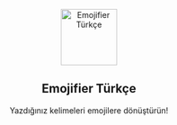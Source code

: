<p align="center">
 <img width="100px" src="https://res.cloudinary.com/happyclown/image/upload/w_1000,c_fill,ar_1:1,g_auto,r_max,bo_5px_solid_red,b_rgb:262c35/v1625764713/1610993314402-removebg-preview_da3lcz.png" align="center" alt="Emojifier Türkçe" />
 <h2 align="center">Emojifier Türkçe</h2>
 <p align="center">Yazdığınız kelimeleri emojilere dönüştürün!</p>
